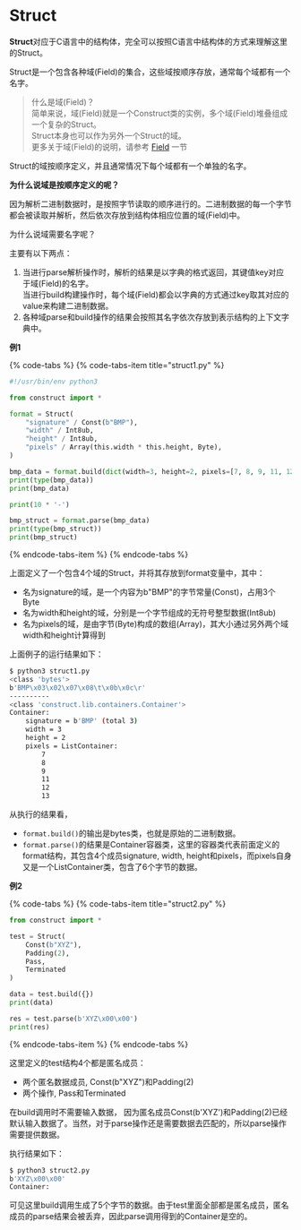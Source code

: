 # Struct

**Struct**对应于C语言中的结构体，完全可以按照C语言中结构体的方式来理解这里的Struct。

Struct是一个包含各种域\(Field\)的集合，这些域按顺序存放，通常每个域都有一个名字。

> 什么是域\(Field\)？  
> 简单来说，域\(Field\)就是一个Construct类的实例，多个域\(Field\)堆叠组成一个复杂的Struct。  
> Struct本身也可以作为另外一个Struct的域。  
> 更多关于域\(Field\)的说明，请参考 [Field](field.md) 一节

Struct的域按顺序定义，并且通常情况下每个域都有一个单独的名字。

**为什么说域是按顺序定义的呢？**

因为解析二进制数据时，是按照字节读取的顺序进行的。二进制数据的每一个字节都会被读取并解析，然后依次存放到结构体相应位置的域\(Field\)中。

为什么说域需要名字呢？

主要有以下两点：  
1. 当进行parse解析操作时，解析的结果是以字典的格式返回，其键值key对应于域\(Field\)的名字。  
    当进行build构建操作时，每个域\(Field\)都会以字典的方式通过key取其对应的value来构建二进制数据。  
2. 各种域parse和build操作的结果会按照其名字依次存放到表示结构的上下文字典中。

**例1**

{% code-tabs %}
{% code-tabs-item title="struct1.py" %}
```python
#!/usr/bin/env python3

from construct import *

format = Struct(
    "signature" / Const(b"BMP"),
    "width" / Int8ub,
    "height" / Int8ub,
    "pixels" / Array(this.width * this.height, Byte),
)

bmp_data = format.build(dict(width=3, height=2, pixels=[7, 8, 9, 11, 12, 13]))
print(type(bmp_data))
print(bmp_data)

print(10 * '-')

bmp_struct = format.parse(bmp_data)
print(type(bmp_struct))
print(bmp_struct)
```
{% endcode-tabs-item %}
{% endcode-tabs %}

上面定义了一个包含4个域的Struct，并将其存放到format变量中，其中：

* 名为signature的域，是一个内容为b"BMP"的字节常量\(Const\)，占用3个Byte
* 名为width和height的域，分别是一个字节组成的无符号整型数据\(Int8ub\)
* 名为pixels的域，是由字节\(Byte\)构成的数组\(Array\)，其大小通过另外两个域width和height计算得到

上面例子的运行结果如下：

```bash
$ python3 struct1.py 
<class 'bytes'>
b'BMP\x03\x02\x07\x08\t\x0b\x0c\r'
----------
<class 'construct.lib.containers.Container'>
Container: 
    signature = b'BMP' (total 3)
    width = 3
    height = 2
    pixels = ListContainer: 
        7
        8
        9
        11
        12
        13
```

从执行的结果看，

* `format.build()`的输出是bytes类，也就是原始的二进制数据。
* `format.parse()`的结果是Container容器类，这里的容器类代表前面定义的format结构，其包含4个成员signature, width, height和pixels，而pixels自身又是一个ListContainer类，包含了6个字节的数据。

**例2**

{% code-tabs %}
{% code-tabs-item title="struct2.py" %}
```python
from construct import *

test = Struct(
    Const(b"XYZ"),
    Padding(2),
    Pass,
    Terminated
)

data = test.build({})
print(data)

res = test.parse(b'XYZ\x00\x00')
print(res)
```
{% endcode-tabs-item %}
{% endcode-tabs %}

这里定义的test结构4个都是匿名成员：

* 两个匿名数据成员, Const\(b"XYZ"\)和Padding\(2\)
* 两个操作, Pass和Terminated

在build调用时不需要输入数据， 因为匿名成员Const\(b'XYZ'\)和Padding\(2\)已经默认输入数据了。当然，对于parse操作还是需要数据去匹配的，所以parse操作需要提供数据。

执行结果如下：

```bash
$ python3 struct2.py 
b'XYZ\x00\x00'
Container: 

```

可见这里build调用生成了5个字节的数据。由于test里面全部都是匿名成员，匿名成员的parse结果会被丢弃，因此parse调用得到的Container是空的。



